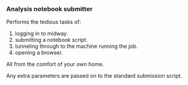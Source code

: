 ### Analysis notebook submitter
Performs the tedious tasks of:
 1) logging in to midway.
 2) submitting a notebook script.
 3) tunneling through to the machine running the job.
 4) opening a browser.
 
All from the comfort of your own home.
    
Any extra parameters are passed on to the standard submission script.